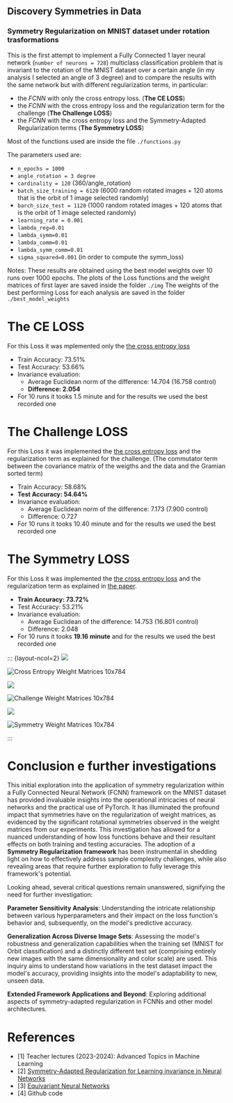 ## Discovery Symmetries in Data
### Symmetry Regularization on MNIST dataset under rotation trasformations

This is the first attempt to implement a Fully Connected 1 layer neural network (`number of neurons = 728`) multiclass classification problem that is invariant to the rotation of the MNIST dataset over a certain angle (in my analysis I selected an angle of 3 degree) and to compare the results with the same network but with different regularization terms, in particular:

- the *FCNN* with only the cross entropy loss. (**The CE LOSS**)
- the *FCNN* with the cross entropy loss and the regularization term for the challenge (**The Challenge LOSS**)
- the *FCNN* with the cross entropy loss and the Symmetry-Adapted Regularization terms (**The Symmetry LOSS**)

Most of the functions used are inside the file `./functions.py`

The parameters used are:
- `n_epochs = 1000`
- `angle_rotation = 3 degree`
- `cardinality = 120` (360/angle_rotation)
- `batch_size_training = 6120` (6000 random rotated images + 120 atoms that is the orbit of 1 image selected randomly)
- `barch_size_test = 1120` (1000 random rotated images + 120 atoms that is the orbit of 1 image selected randomly)
- `learning_rate = 0.001`
- `lambda_reg=0.01`
- `lambda_symm=0.01`
- `lambda_comm=0.01`
- `lambda_symm_comm=0.01`
- `sigma_squared=0.001` (in order to compute the symm_loss)

Notes: 
These results are obtained using the best model weights over 10 runs over 1000 epochs.
The plots of the Loss functions and the weight matrices of first layer are saved inside the folder `./img`
The weights of the best performing Loss for each analysis are saved in the folder `./best_model_weights`


# The CE LOSS

For this Loss it was mplemented only the [the cross entropy loss](https://pytorch.org/docs/stable/generated/torch.nn.CrossEntropyLoss.html) 

- Train Accuracy: 73.51%
- Test Accuracy: 53.66%
- Invariance evaluation:
  - Average Euclidean norm of the difference: 14.704 (16.758 control)
  - **Difference: 2.054**
- For 10 runs it tooks 1.5 minute and for the results we used the best recorded one

# The Challenge LOSS

For this Loss it was implemented the [the cross entropy loss](https://pytorch.org/docs/stable/generated/torch.nn.CrossEntropyLoss.html) and the regularization term as explained for the challenge. (The commutator term between the covariance matrix of the weigths and the data and the Gramian sorted term)

- Train Accuracy: 58.68%
- **Test Accuracy: 54.64%**
- Invariance evaluation:
  - Average Euclidean norm of the difference: 7.173 (7.900 control)
  - Difference: 0.727
- For 10 runs it tooks 10.40 minute and for the results we used the best recorded one

# The Symmetry LOSS

For this Loss it was implemented the [the cross entropy loss](https://pytorch.org/docs/stable/generated/torch.nn.CrossEntropyLoss.html) and the regularization term as explained in [the paper](https://arxiv.org/abs/2006.14027).

- **Train Accuracy: 73.72%**
- Test Accuracy: 53.21%
- Invariance evaluation:
  - Average Euclidean of the difference: 14.753 (16.801 control) 
  - Difference: 2.048
- For 10 runs it tooks **19.16 minute** and for the results we used the best recorded one

::: {layout-ncol=2}
![](./img/cross_entropy_loss.png)

![Cross Entropy Weight Matrices 10x784](./img/cross_entropy_loss_weights.png)

![](./img/challenge_loss.png)

![Challenge Weight Matrices 10x784](./img/challenge_loss_weights.png)

![](./img/symmetry_loss.png)

![Symmetry Weight Matrices 10x784](./img/symmetry_loss_weights.png)

:::

# Conclusion e further investigations

This initial exploration into the application of symmetry regularization within a Fully Connected Neural Network (FCNN) framework on the MNIST dataset has provided invaluable insights into the operational intricacies of neural networks and the practical use of PyTorch. It has illuminated the profound impact that symmetries have on the regularization of weight matrices, as evidenced by the significant rotational symmetries observed in the weight matrices from our experiments. This investigation has allowed for a nuanced understanding of how loss functions behave and their resultant effects on both training and testing accuracies. The adoption of a **Symmetry Regularization framework** has been instrumental in shedding light on how to effectively address sample complexity challenges, while also revealing areas that require further exploration to fully leverage this framework's potential.

Looking ahead, several critical questions remain unanswered, signifying the need for further investigation:

**Parameter Sensitivity Analysis**: Understanding the intricate relationship between various hyperparameters and their impact on the loss function's behavior and, subsequently, on the model's predictive accuracy.

**Generalization Across Diverse Image Sets**: Assessing the model's robustness and generalization capabilities when the training set (MNIST for Orbit classification) and a distinctly different test set (comprising entirely new images with the same dimensionality and color scale) are used. This inquiry aims to understand how variations in the test dataset impact the model's accuracy, providing insights into the model's adaptability to new, unseen data.

**Extended Framework Applications and Beyond**: Exploring additional aspects of symmetry-adapted regularization in FCNNs and other model architectures.

# References
- [1] Teacher lectures (2023-2024): Advanced Topics in Machine Learning
- [2] [Symmetry-Adapted Regularization for Learning invariance in Neural Networks](https://arxiv.org/abs/2006.14027)
- [3] [Equivariant Neural Networks](https://dmol.pub/dl/Equivariant.html#equivariant-neural-networks-%20with-constraints)
- [4] Github code 
